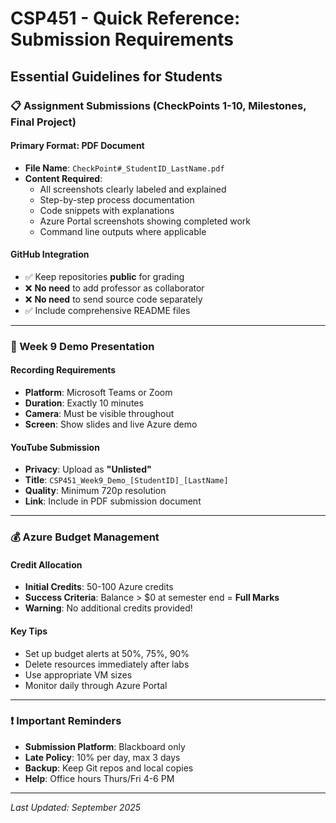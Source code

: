# CSP451 - Quick Reference: Submission Requirements

## Essential Guidelines for Students

### 📋 Assignment Submissions (CheckPoints 1-10, Milestones, Final Project)

#### Primary Format: PDF Document

- **File Name**: `CheckPoint#_StudentID_LastName.pdf`
- **Content Required**:
  - All screenshots clearly labeled and explained
  - Step-by-step process documentation
  - Code snippets with explanations
  - Azure Portal screenshots showing completed work
  - Command line outputs where applicable

#### GitHub Integration

- ✅ Keep repositories **public** for grading
- ❌ **No need** to add professor as collaborator
- ❌ **No need** to send source code separately
- ✅ Include comprehensive README files

---

### 🎥 Week 9 Demo Presentation

#### Recording Requirements

- **Platform**: Microsoft Teams or Zoom
- **Duration**: Exactly 10 minutes
- **Camera**: Must be visible throughout
- **Screen**: Show slides and live Azure demo

#### YouTube Submission

- **Privacy**: Upload as **"Unlisted"**
- **Title**: `CSP451_Week9_Demo_[StudentID]_[LastName]`
- **Quality**: Minimum 720p resolution
- **Link**: Include in PDF submission document

---

### 💰 Azure Budget Management

#### Credit Allocation

- **Initial Credits**: 50-100 Azure credits
- **Success Criteria**: Balance > $0 at semester end = **Full Marks**
- **Warning**: No additional credits provided!

#### Key Tips

- Set up budget alerts at 50%, 75%, 90%
- Delete resources immediately after labs
- Use appropriate VM sizes
- Monitor daily through Azure Portal

---

### ❗ Important Reminders

- **Submission Platform**: Blackboard only
- **Late Policy**: 10% per day, max 3 days
- **Backup**: Keep Git repos and local copies
- **Help**: Office hours Thurs/Fri 4-6 PM

---

_Last Updated: September 2025_
